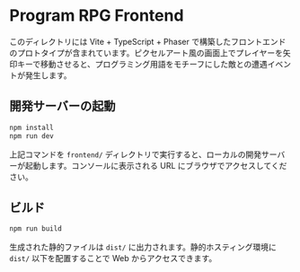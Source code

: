 # Program RPG Frontend

このディレクトリには Vite + TypeScript + Phaser で構築したフロントエンドのプロトタイプが含まれています。ピクセルアート風の画面上でプレイヤーを矢印キーで移動させると、プログラミング用語をモチーフにした敵との遭遇イベントが発生します。

## 開発サーバーの起動

```bash
npm install
npm run dev
```

上記コマンドを `frontend/` ディレクトリで実行すると、ローカルの開発サーバーが起動します。コンソールに表示される URL にブラウザでアクセスしてください。

## ビルド

```bash
npm run build
```

生成された静的ファイルは `dist/` に出力されます。静的ホスティング環境に `dist/` 以下を配置することで Web からアクセスできます。
